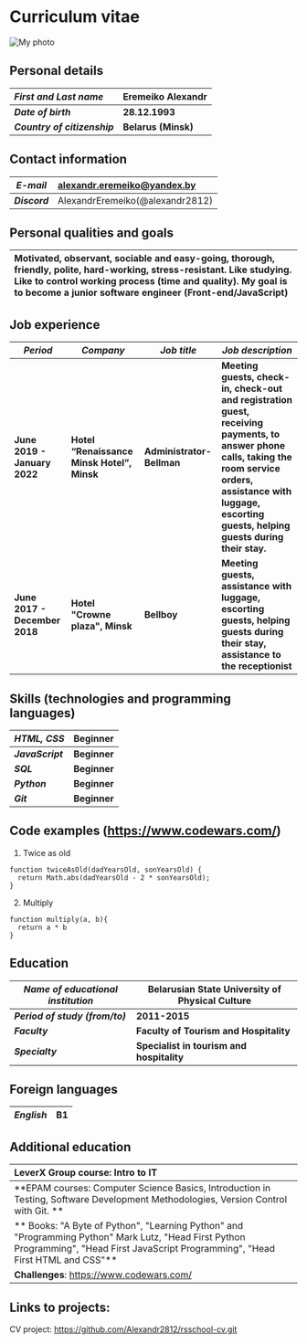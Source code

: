 # Curriculum vitae

![My photo](https://avatars.githubusercontent.com/u/62295313?s=400&u=78955cf26e97610251e3a5d85f862c842ed96c78&v=4)

## Personal details

|***First and Last name***|	Eremeiko Alexandr|
|:---|:---|
|***Date of birth***|**28.12.1993**|
|***Country of citizenship***|**Belarus (Minsk)**| 

## Contact information

| ***E-mail*** | <alexandr.eremeiko@yandex.by> |
|---|:---|
| ***Discord*** | AlexandrEremeiko(@alexandr2812) |

## Personal qualities and goals

| **Motivated, observant, sociable and easy-going, thorough, friendly, polite, hard-working, stress-resistant. Like studying. Like to control working process (time and quality). My goal is to become a junior software engineer (Front-end/JavaScript)** |
|:---|


## Job experience

|***Period***|***Company***|***Job title***|***Job description***|
|---|---|---|---|
|**June 2019 - January 2022**|**Hotel “Renaissance Minsk Hotel”, Minsk**|**Administrator-Bellman**|**Meeting guests, check-in, check-out and registration guest, receiving payments, to answer phone calls, taking the room service orders, assistance with luggage, escorting guests, helping guests during their stay.**|
|**June 2017 - December 2018**|**Hotel "Crowne plaza", Minsk**|**Bellboy**|**Meeting guests, assistance with luggage, escorting guests, helping guests during their stay, assistance to the receptionist**|


## Skills (technologies and programming languages)

|***HTML, CSS***|**Beginner**|
|---|---|
|***JavaScript***|**Beginner**|
|***SQL***|**Beginner**|
|***Python***|**Beginner**|
|***Git***|**Beginner**|

## Code examples (<https://www.codewars.com/>)
1. Twice as old
```
function twiceAsOld(dadYearsOld, sonYearsOld) {
  return Math.abs(dadYearsOld - 2 * sonYearsOld);
}
```
2. Multiply
```
function multiply(a, b){
  return a * b
}
```

## Education

| ***Name of educational institution*** | **Belarusian State University of Physical Culture** |
|---|---|
| ***Period of study (from/to)*** | **2011-2015** |
| ***Faculty*** | **Faculty of Tourism and Hospitality** |
| ***Specialty*** | **Specialist in tourism and hospitality** |

## Foreign languages

| ***English*** | **B1** |
|---|---|

## Additional education

| **LeverX Group course: Intro to IT** |
|:---|
| **EPAM courses: Computer Science Basics, Introduction in Testing, Software Development Methodologies, Version Control with Git. **|
| ** Books: "A Byte of Python", "Learning Python" and "Programming Python" Mark Lutz, "Head First Python Programming", "Head First JavaScript Programming", "Head First HTML and CSS"** |
| **Challenges**: <https://www.codewars.com/> |

## Links to projects:
CV project: <https://github.com/Alexandr2812/rsschool-cv.git>
  
